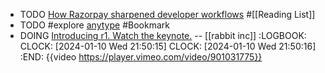 - TODO [How Razorpay sharpened developer workflows](https://www.figma.com/blog/how-razorpay-sharpened-developer-workflows/) #[[Reading List]]
- TODO #explore [anytype](https://anytype.io/) #Bookmark
- DOING [Introducing r1. Watch the keynote.](https://twitter.com/rabbit_hmi/status/1744781083831574824) -- [[rabbit inc]]
  :LOGBOOK:
  CLOCK: [2024-01-10 Wed 21:50:15]
  CLOCK: [2024-01-10 Wed 21:50:16]
  :END:
  {{video https://player.vimeo.com/video/901031775}}